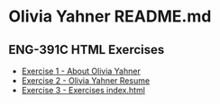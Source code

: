 <h1>Olivia Yahner README.md</h1>
<h2>ENG-391C HTML Exercises</h2>
<ul>
  <li><a href="exercises/exercise1.html">Exercise 1 - About Olivia Yahner</a></li>
  <li><a href="exercises/exercise2.html">Exercise 2 - Olivia Yahner Resume</a></li>
  <li><a href="exercises/exercise3.html">Exercise 3 - Exercises index.html</a></li>
</ul>
